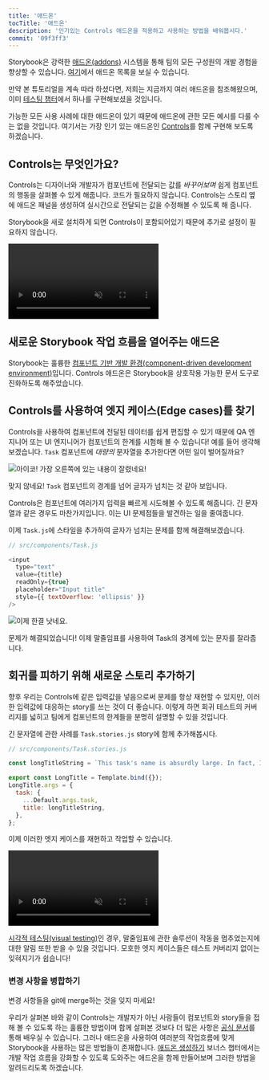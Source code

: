 ```yaml
---
title: '애드온'
tocTitle: '애드온'
description: '인기있는 Controls 애드온을 적용하고 사용하는 방법을 배워봅시다.'
commit: '09f3ff3'
---
```


Storybook은 강력한 [애드온(addons)](https://storybook.js.org/docs/react/configure/storybook-addons) 시스템을 통해 팀의 모든 구성원의 개발 경험을 향상할 수 있습니다. [여기](https://storybook.js.org/addons)에서 애드온 목록을 보실 수 있습니다.

만약 본 튜토리얼을 계속 따라 하셨다면, 저희는 지금까지 여러 애드온을 참조해왔으며, 이미 [테스팅 챕터](/intro-to-storybook/react/ko/test/)에서 하나를 구현해보셨을 것입니다.

가능한 모든 사용 사례에 대한 애드온이 있기 때문에 애드온에 관한 모든 예시를 다룰 수는 없을 것입니다. 여기서는 가장 인기 있는 애드온인 [Controls](https://storybook.js.org/docs/react/essentials/controls)를 함께 구현해 보도록 하겠습니다.

## Controls는 무엇인가요?

Controls는 디자이너와 개발자가 컴포넌트에 전달되는 값를 _바꾸어보며_ 쉽게 컴포넌트의 행동을 살펴볼 수 있게 해줍니다. 코드가 필요하지 않습니다. Controls는 스토리 옆에 애드온 패널을 생성하여 실시간으로 전달되는 값을 수정해볼 수 있도록 해 줍니다.

Storybook을 새로 설치하게 되면 Controls이 포함되어있기 때문에 추가로 설정이 필요하지 않습니다.

<video autoPlay muted playsInline loop>
  <source
    src="/intro-to-storybook/controls-in-action.mp4"
    type="video/mp4"
  />
</video>

## 새로운 Storybook 작업 흐름을 열어주는 애드온

Storybook는 훌륭한 [컴포넌트 기반 개발 환경(component-driven development environment)](https://www.componentdriven.org/)입니다. Controls 애드온은 Storybook을 상호작용 가능한 문서 도구로 진화하도록 해주었습니다.

## Controls를 사용하여 엣지 케이스(Edge cases)를 찾기

Controls을 사용하여 컴포넌트에 전달된 데이터를 쉽게 편집할 수 있기 때문에 QA 엔지니어 또는 UI 엔지니어가 컴포넌트의 한계를 시험해 볼 수 있습니다! 예를 들어 생각해보겠습니다. `Task` 컴포넌트에 _대량의_ 문자열을 추가한다면 어떤 일이 벌어질까요?

![아이코! 가장 오른쪽에 있는 내용이 잘렸네요!](/intro-to-storybook/task-edge-case.png)

맞지 않네요! `Task` 컴포넌트의 경계를 넘어 글자가 넘치는 것 같아 보입니다.

Controls은 컴포넌트에 여러가지 입력을 빠르게 시도해볼 수 있도록 해줍니다. 긴 문자열과 같은 경우도 마찬가지입니다. 이는 UI 문제점들을 발견하는 일을 줄여줍니다.

이제 `Task.js`에 스타일을 추가하여 글자가 넘치는 문제를 함께 해결해보겠습니다.

```javascript
// src/components/Task.js

<input
  type="text"
  value={title}
  readOnly={true}
  placeholder="Input title"
  style={{ textOverflow: 'ellipsis' }}
/>
```

![이제 한결 낫네요.](/intro-to-storybook/edge-case-solved-with-controls.png)

문제가 해결되었습니다! 이제 말줄임표를 사용하여 Task의 경계에 있는 문자를 잘라줍니다.

## 회귀를 피하기 위해 새로운 스토리 추가하기

향후 우리는 Controls에 같은 입력값을 넣음으로써 문제를 항상 재현할 수 있지만, 이러한 입력값에 대응하는 story를 쓰는 것이 더 좋습니다. 이렇게 하면 회귀 테스트의 커버리지를 넓히고 팀에게 컴포넌트의 한계들을 분명히 설명할 수 있을 것입니다.

긴 문자열에 관한 사례를 `Task.stories.js` story에 함께 추가해봅시다.

```javascript
// src/components/Task.stories.js

const longTitleString = `This task's name is absurdly large. In fact, I think if I keep going I might end up with content overflow. What will happen? The star that represents a pinned task could have text overlapping. The text could cut-off abruptly when it reaches the star. I hope not!`;

export const LongTitle = Template.bind({});
LongTitle.args = {
  task: {
    ...Default.args.task,
    title: longTitleString,
  },
};
```

이제 이러한 엣지 케이스를 재현하고 작업할 수 있습니다.

<video autoPlay muted playsInline loop>
  <source
    src="/intro-to-storybook/task-stories-long-title.mp4"
    type="video/mp4"
  />
</video>

[시각적 테스팅(visual testing)](/intro-to-storybook/react/ko/test/)인 경우, 말줄임표에 관한 솔루션이 작동을 멈추었는지에 대한 알림 또한 받을 수 있을 것입니다. 모호한 엣지 케이스들은 테스트 커버리지 없이는 잊혀지기가 쉽습니다!

### 변경 사항을 병합하기

변경 사항들을 git에 merge하는 것을 잊지 마세요!

<div class="aside"><p>우리가 살펴본 바와 같이 Controls는 개발자가 아닌 사람들이 컴포넌트와 story들을 접해 볼 수 있도록 하는 훌륭한 방법이며 함께 살펴본 것보다 더 많은 사항은 <a href="https://storybook.js.org/docs/react/essentials/controls">공식 문서</a>를 통해 배우실 수 있습니다. 그러나 애드온을 사용하여 여러분의 작업흐름에 맞게 Storybook을 사용하는 많은 방법들이 존재합니다. <a href="/create-an-addon/react/en/introduction/">애드온 생성하기</a> 보너스 챕터에서는 개발 작업 흐름을 강화할 수 있도록 도와주는 애드온을 함께 만들어보며 그러한 방법을 알려드리도록 하겠습니다.</p></div>
